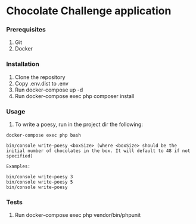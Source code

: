 # Chocolate Challenge application

### Prerequisites

1. Git
2. Docker

### Installation

1. Clone the repository
2. Copy .env.dist to .env
3. Run docker-compose up -d
4. Run docker-compose exec php composer install

### Usage

1. To write a poesy, run in the project dir the following:
```
docker-compose exec php bash

bin/console write-poesy <boxSize> (where <boxSize> should be the initial number of chocolates in the box. It will default to 48 if not specified)

Examples:

bin/console write-poesy 3
bin/console write-poesy 5
bin/console write-poesy
```

### Tests

1. Run docker-compose exec php vendor/bin/phpunit
